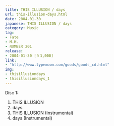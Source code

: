 ```yaml
---
title: THIS ILLUSION / days
url: this-illusion-days.html
date: 2004-01-30
japanese: THIS ILLUSION / days
category: Music
tag:
- Fate
- M.H.
- NUMBER 201
release:
- 2004-01-30 [￥1,000]
link:
- "http://www.typemoon.com/goods/goods_cd.html"
img:
- thisillusiondays
- thisillusiondays_1
---
```


Disc 1:
1. THIS ILLUSION
2. days
3. THIS ILLUSION (Instrumental)
4. days (Instrumental)